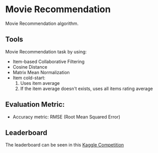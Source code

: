 # Movie Recommendation

Movie Recommendation algorithm.

## Tools

Movie Recommendation task by using:

- Item-based Collaborative Filtering
- Cosine Distance
- Matrix Mean Normalization
- Item cold-start:
  1. Uses item average
  2. If the item average doesn't exists, uses all items rating average
  
## Evaluation Metric:
  
- Accuracy metric: RMSE (Root Mean Squared Error)

## Leaderboard

The leaderboard can be seen in this [Kaggle Competition](https://www.kaggle.com/c/recsys-20191-cfmr/leaderboard)
